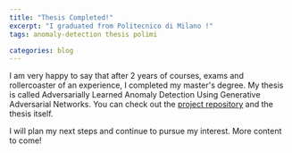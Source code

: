 ```yaml
---
title: "Thesis Completed!"
excerpt: "I graduated from Politecnico di Milano !"
tags: anomaly-detection thesis polimi

categories: blog
---
```



I am very happy to say that after 2 years of courses, exams and rollercoaster of an experience, I completed 
my master's degree. My thesis is called Adversarially Learned Anomaly Detection Using Generative Adversarial Networks.
You can check out the <a href="https://www.github.com/yigitozgumus/Polimi_Thesis">project repository</a> and the thesis itself. 

I will plan my next steps and continue to pursue my interest. More content to come!
